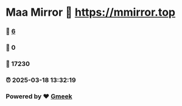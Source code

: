 # Maa Mirror :link: https://mmirror.top 
### :page_facing_up: [6](https://mmirror.top/tag.html) 
### :speech_balloon: 0 
### :hibiscus: 17230 
### :alarm_clock: 2025-03-18 13:32:19 
### Powered by :heart: [Gmeek](https://github.com/Meekdai/Gmeek)
